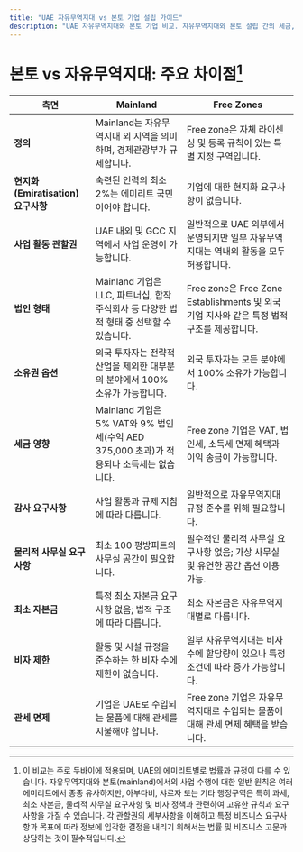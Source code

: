 ```yaml
---
title: "UAE 자유무역지대 vs 본토 기업 설립 가이드"
description: "UAE 자유무역지대와 본토 기업 비교. 자유무역지대와 본토 설립 간의 세금, 소유권, 비자 및 사업 활동의 주요 차이점."
---
```


# 본토 vs 자유무역지대: 주요 차이점[^1]

| **측면**                           | **Mainland**                                                                            | **Free Zones**                                                                             |
| ---------------------------------- | --------------------------------------------------------------------------------------- | ------------------------------------------------------------------------------------------ |
| **정의**                           | Mainland는 자유무역지대 외 지역을 의미하며, 경제관광부가 규제합니다.                    | Free zone은 자체 라이센싱 및 등록 규칙이 있는 특별 지정 구역입니다.                        |
| **현지화(Emiratisation) 요구사항** | 숙련된 인력의 최소 2%는 에미리트 국민이어야 합니다.                                     | 기업에 대한 현지화 요구사항이 없습니다.                                                    |
| **사업 활동 관할권**               | UAE 내외 및 GCC 지역에서 사업 운영이 가능합니다.                                        | 일반적으로 UAE 외부에서 운영되지만 일부 자유무역지대는 역내외 활동을 모두 허용합니다.      |
| **법인 형태**                      | Mainland 기업은 LLC, 파트너십, 합작주식회사 등 다양한 법적 형태 중 선택할 수 있습니다.  | Free zone은 Free Zone Establishments 및 외국 기업 지사와 같은 특정 법적 구조를 제공합니다. |
| **소유권 옵션**                    | 외국 투자자는 전략적 산업을 제외한 대부분의 분야에서 100% 소유가 가능합니다.            | 외국 투자자는 모든 분야에서 100% 소유가 가능합니다.                                        |
| **세금 영향**                      | Mainland 기업은 5% VAT와 9% 법인세(수익 AED 375,000 초과)가 적용되나 소득세는 없습니다. | Free zone 기업은 VAT, 법인세, 소득세 면제 혜택과 이익 송금이 가능합니다.                   |
| **감사 요구사항**                  | 사업 활동과 규제 지침에 따라 다릅니다.                                                  | 일반적으로 자유무역지대 규정 준수를 위해 필요합니다.                                       |
| **물리적 사무실 요구사항**         | 최소 100 평방피트의 사무실 공간이 필요합니다.                                           | 필수적인 물리적 사무실 요구사항 없음; 가상 사무실 및 유연한 공간 옵션 이용 가능.           |
| **최소 자본금**                    | 특정 최소 자본금 요구사항 없음; 법적 구조에 따라 다릅니다.                              | 최소 자본금은 자유무역지대별로 다릅니다.                                                   |
| **비자 제한**                      | 활동 및 시설 규정을 준수하는 한 비자 수에 제한이 없습니다.                              | 일부 자유무역지대는 비자 수에 할당량이 있으나 특정 조건에 따라 증가 가능합니다.            |
| **관세 면제**                      | 기업은 UAE로 수입되는 물품에 대해 관세를 지불해야 합니다.                               | Free zone 기업은 자유무역지대로 수입되는 물품에 대해 관세 면제 혜택을 받습니다.            |

[^1]: 이 비교는 주로 두바이에 적용되며, UAE의 에미리트별로 법률과 규정이 다를 수 있습니다. 자유무역지대와 본토(mainland)에서의 사업 수행에 대한 일반 원칙은 여러 에미리트에서 종종 유사하지만, 아부다비, 샤르자 또는 기타 행정구역은 특히 과세, 최소 자본금, 물리적 사무실 요구사항 및 비자 정책과 관련하여 고유한 규칙과 요구사항을 가질 수 있습니다. 각 관할권의 세부사항을 이해하고 특정 비즈니스 요구사항과 목표에 따라 정보에 입각한 결정을 내리기 위해서는 법률 및 비즈니스 고문과 상담하는 것이 필수적입니다.
